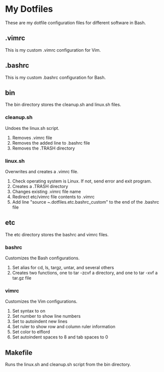 # My Dotfiles
These are my dotfile configuration files for different software in Bash.
## .vimrc
This is my custom .vimrc configuration for Vim.
## .bashrc
This is my custom .bashrc configuration for Bash.
## bin
The bin directory stores the cleanup.sh and linux.sh files.
### cleanup.sh
Undoes the linux.sh script.
1) Removes .vimrc file
2) Removes the added line to .bashrc file
3) Removes the .TRASH directory
### linux.sh
Overwrites and creates a .vimrc file.
1) Check operating system is Linux. If not, send error and exit program.
2) Creates a .TRASH directory
3) Changes existing .vimrc file name
4) Redirect etc/vimrc file contents to .vimrc
5) Add line "source ~.dotfiles.etc.bashrc_custom" to the end of the .bashrc file
## etc
The etc directory stores the bashrc and vimrc files.
### bashrc
Customizes the Bash configurations.
1) Set alias for cd, ls, targz, untar, and several others
2) Creates two functions, one to tar -zcvf a directory, and one to tar -xvf a tar.gz file
### vimrc
Customizes the Vim configurations.
1) Set syntax to on
2) Set number to show line numbers
3) Set to autoindent new lines
4) Set ruler to show row and column ruler information
5) Set color to elflord
6) Set autoindent spaces to 8 and tab spaces to 0
## Makefile
Runs the linux.sh and cleanup.sh script from the bin directory.
